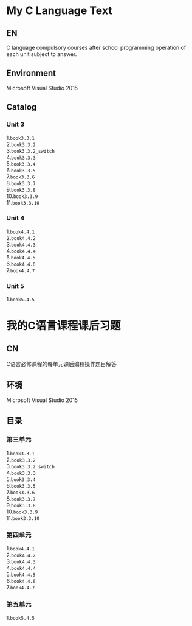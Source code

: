 # My C Language Text
## EN
C language compulsory courses after school programming operation of each unit subject to answer.
## Environment
Microsoft Visual Studio 2015
## Catalog
### Unit 3
1.`book3.3.1` <br>
2.`book3.3.2` <br>
3.`book3.3.2_switch` <br>
4.`book3.3.3` <br>
5.`book3.3.4` <br>
6.`book3.3.5` <br>
7.`book3.3.6` <br>
8.`book3.3.7` <br>
9.`book3.3.8` <br>
10.`book3.3.9` <br>
11.`book3.3.10` 

### Unit 4
1.`book4.4.1` <br>
2.`book4.4.2` <br>
3.`book4.4.3` <br>
4.`book4.4.4` <br>
5.`book4.4.5` <br>
6.`book4.4.6` <br>
7.`book4.4.7` 

### Unit 5
1.`book5.4.5` 

# 我的C语言课程课后习题
## CN
C语言必修课程的每单元课后编程操作题目解答
## 环境
Microsoft Visual Studio 2015
## 目录
### 第三单元
1.`book3.3.1` <br>
2.`book3.3.2` <br>
3.`book3.3.2_switch` <br>
4.`book3.3.3` <br>
5.`book3.3.4` <br>
6.`book3.3.5` <br>
7.`book3.3.6` <br>
8.`book3.3.7` <br>
9.`book3.3.8` <br>
10.`book3.3.9` <br>
11.`book3.3.10` 

### 第四单元
1.`book4.4.1` <br>
2.`book4.4.2` <br>
3.`book4.4.3` <br>
4.`book4.4.4` <br>
5.`book4.4.5` <br>
6.`book4.4.6` <br>
7.`book4.4.7` 

### 第五单元
1.`book5.4.5` 
